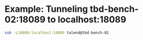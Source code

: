 # Example: Tunneling tbd-bench-02:18089 to localhost:18089
```bash
ssh -L18089:localhost:18089 talend@tbd-bench-02
```
